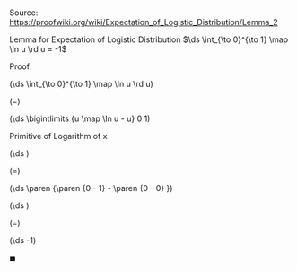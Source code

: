 # 

Source: https://proofwiki.org/wiki/Expectation_of_Logistic_Distribution/Lemma_2

Lemma for Expectation of Logistic Distribution
$\ds \int_{\to 0}^{\to 1} \map \ln u \rd u = -1$


Proof













\(\ds \int_{\to 0}^{\to 1} \map \ln u \rd u\)

\(=\)







\(\ds \bigintlimits {u \map \ln u - u} 0 1\)





Primitive of Logarithm of x














\(\ds \)

\(=\)







\(\ds \paren {\paren {0 - 1} - \paren {0 - 0} }\)




















\(\ds \)

\(=\)







\(\ds -1\)









$\blacksquare$





